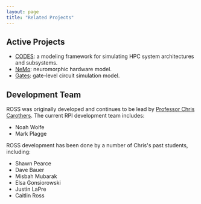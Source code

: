 ```yaml
---
layout: page
title: "Related Projects"
---
```


## Active Projects

- [CODES](http://press3.mcs.anl.gov/codes/): a modeling framework for simulating HPC system architectures and subsystems.
- [NeMo](https://github.com/markplagge/NeMo): neuromorphic hardware model.
- [Gates](https://github.com/gonsie/gates): gate-level circuit simulation model.

## Development Team

ROSS was originally developed and continues to be lead by [Professor Chris Carothers](https://www.cs.rpi.edu/~chrisc/). The current RPI development team includes:

- Noah Wolfe
- Mark Plagge

ROSS development has been done by a number of Chris's past students, including:
- Shawn Pearce
- Dave Bauer
- Misbah Mubarak
- Elsa Gonsiorowski
- Justin LaPre
- Caitlin Ross
